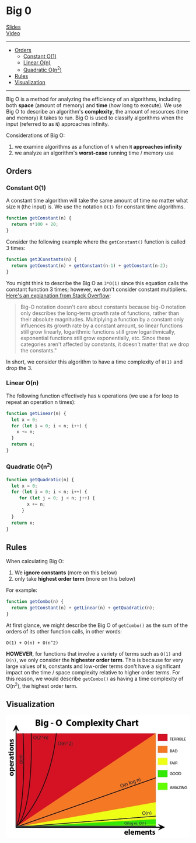 # Big 0

[Slides](https://docs.google.com/presentation/d/1hofPvMHXBBipxNjF7rr6q-qxJclXTXygcL6YIRNEEsY/edit?usp=sharing)  
[Video](https://www.youtube.com/watch?v=__vX2sjlpXU)

---
  - [Orders](#orders)
    - [Constant O(1)](#constant-o1)
    - [Linear O(n)](#linear-on)
    - [Quadratic O(n<sup>2</sup>)](#quadratic-onsup2sup)
  - [Rules](#rules)
  - [Visualization](#visualization)

---

Big O is a method for analyzing the efficiency of an algorithms, including both **space** (amount of memory) and **time** (how long to execute). We use Big O to describe an algorithm's **complexity**, the amount of resources (time and memory) it takes to run. Big O is used to classify algorithms when the input (referred to as `N`) approaches infinity.

Considerations of Big O:    
1. we examine algorithms as a function of `N` when `N` **approaches infinity**
2. we analyze an algorithm's **worst-case** running time / memory use

## Orders 

### Constant O(1)
A constant time algorithm will take the same amount of time no matter what size `N` (the input) is. We use the notation `O(1)` for constant time algorithms.

```javascript
function getConstant(n) {
  return n*100 + 20;
}
```

Consider the following example where the `getConstant()` function is called 3 times:

```javascript
function get3Constants(n) {
  return getConstant(n) + getConstant(n-1) + getConstant(n-2);
}
```

You might think to describe the Big O as `3*O(1)` since this equation calls the constant function 3 times; however, we don't consider constant multipliers. [Here's an explanation from Stack Overflow](https://stackoverflow.com/questions/22188851/why-is-the-constant-always-dropped-from-big-o-analysis):

> Big-O notation doesn't care about constants because big-O notation only describes the long-term growth rate of functions, rather than their absolute magnitudes. Multiplying a function by a constant only influences its growth rate by a constant amount, so linear functions still grow linearly, logarithmic functions still grow logarithmically, exponential functions still grow exponentially, etc. Since these categories aren't affected by constants, it doesn't matter that we drop the constants."

In short, we consider this algorithm to have a time complexity of `O(1)` and drop the 3.

### Linear O(n)
The following function effectively has `N` operations (we use a for loop to repeat an operation n times):

```javascript
function getLinear(n) {
  let x = 0;
  for (let i = 0; i < n; i++) {
    x += n;
  }
  return x;
}
```

### Quadratic O(n<sup>2</sup>)

```javascript
function getQuadratic(n) {
  let x = 0;
  for (let i = 0; i < n; i++) {
     for (let j = 0; j < n; j++) {
        x += n;
      }
  }
  return x;
}
```

## Rules

When calculating Big O:   
1. We **ignore constants** (more on this below)
2. only take **highest order term** (more on this below)

For example:  
 
```javascript
function getCombo(n) {
  return getConstant(n) + getLinear(n) + getQuadratic(n);
}
```

At first glance, we might describe the Big O of `getCombo()` as the sum of the orders of its other function calls, in other words:

```
O(1) + O(n) + O(n^2)
```

**HOWEVER**, for functions that involve a variety of terms such as `O(1)` and `O(n)`, we only consider the **highester order term**. This is because for very large values of `N`, constants and low-order terms don't have a significant impact on the time / space complexity relative to higher order terms. For this reason, we would describe `getCombo()` as having a time complexity of O(n<sup>2</sup>), the highest order term.


## Visualization
![big o](big0.jpeg)



